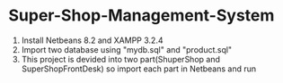 # Super-Shop-Management-System
1. Install Netbeans 8.2 and XAMPP 3.2.4
2. Import two database using "mydb.sql" and "product.sql"
3. This project is devided into two part(ShuperShop and SuperShopFrontDesk) so import each part in Netbeans and run
